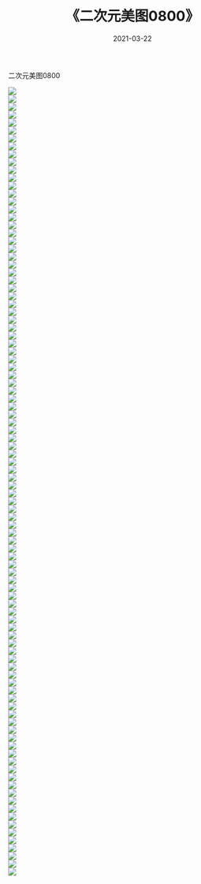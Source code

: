 ﻿---
layout: post
title:  《二次元美图0800》
date:   2021-03-22
img: http://imgx.orgx.ga/二次元/2021/二次元美图0800/000.jpg
categories: [美女, 清纯, 唯美]
---

二次元美图0800

 ![](http://imgx.orgx.ga/二次元/2021/二次元美图0800/001.png) <br>![](http://imgx.orgx.ga/二次元/2021/二次元美图0800/002.png) <br>![](http://imgx.orgx.ga/二次元/2021/二次元美图0800/003.png) <br>![](http://imgx.orgx.ga/二次元/2021/二次元美图0800/004.png) <br>![](http://imgx.orgx.ga/二次元/2021/二次元美图0800/005.png) <br>![](http://imgx.orgx.ga/二次元/2021/二次元美图0800/006.png) <br>![](http://imgx.orgx.ga/二次元/2021/二次元美图0800/007.png) <br>![](http://imgx.orgx.ga/二次元/2021/二次元美图0800/008.png) <br>![](http://imgx.orgx.ga/二次元/2021/二次元美图0800/009.png) <br>![](http://imgx.orgx.ga/二次元/2021/二次元美图0800/010.png) <br>![](http://imgx.orgx.ga/二次元/2021/二次元美图0800/011.png) <br>![](http://imgx.orgx.ga/二次元/2021/二次元美图0800/012.png) <br>![](http://imgx.orgx.ga/二次元/2021/二次元美图0800/013.png) <br>![](http://imgx.orgx.ga/二次元/2021/二次元美图0800/014.png) <br>![](http://imgx.orgx.ga/二次元/2021/二次元美图0800/015.png) <br>![](http://imgx.orgx.ga/二次元/2021/二次元美图0800/016.png) <br>![](http://imgx.orgx.ga/二次元/2021/二次元美图0800/017.png) <br>![](http://imgx.orgx.ga/二次元/2021/二次元美图0800/018.png) <br>![](http://imgx.orgx.ga/二次元/2021/二次元美图0800/019.png) <br>![](http://imgx.orgx.ga/二次元/2021/二次元美图0800/020.png) <br>![](http://imgx.orgx.ga/二次元/2021/二次元美图0800/021.png) <br>![](http://imgx.orgx.ga/二次元/2021/二次元美图0800/022.png) <br>![](http://imgx.orgx.ga/二次元/2021/二次元美图0800/023.png) <br>![](http://imgx.orgx.ga/二次元/2021/二次元美图0800/024.png) <br>![](http://imgx.orgx.ga/二次元/2021/二次元美图0800/025.png) <br>![](http://imgx.orgx.ga/二次元/2021/二次元美图0800/026.png) <br>![](http://imgx.orgx.ga/二次元/2021/二次元美图0800/027.png) <br>![](http://imgx.orgx.ga/二次元/2021/二次元美图0800/028.png) <br>![](http://imgx.orgx.ga/二次元/2021/二次元美图0800/029.png) <br>![](http://imgx.orgx.ga/二次元/2021/二次元美图0800/030.png) <br>![](http://imgx.orgx.ga/二次元/2021/二次元美图0800/031.png) <br>![](http://imgx.orgx.ga/二次元/2021/二次元美图0800/032.png) <br>![](http://imgx.orgx.ga/二次元/2021/二次元美图0800/033.png) <br>![](http://imgx.orgx.ga/二次元/2021/二次元美图0800/034.png) <br>![](http://imgx.orgx.ga/二次元/2021/二次元美图0800/035.png) <br>![](http://imgx.orgx.ga/二次元/2021/二次元美图0800/036.png) <br>![](http://imgx.orgx.ga/二次元/2021/二次元美图0800/037.png) <br>![](http://imgx.orgx.ga/二次元/2021/二次元美图0800/038.png) <br>![](http://imgx.orgx.ga/二次元/2021/二次元美图0800/039.png) <br>![](http://imgx.orgx.ga/二次元/2021/二次元美图0800/040.png) <br>![](http://imgx.orgx.ga/二次元/2021/二次元美图0800/041.png) <br>![](http://imgx.orgx.ga/二次元/2021/二次元美图0800/042.png) <br>![](http://imgx.orgx.ga/二次元/2021/二次元美图0800/043.png) <br>![](http://imgx.orgx.ga/二次元/2021/二次元美图0800/044.png) <br>![](http://imgx.orgx.ga/二次元/2021/二次元美图0800/045.png) <br>![](http://imgx.orgx.ga/二次元/2021/二次元美图0800/046.png) <br>![](http://imgx.orgx.ga/二次元/2021/二次元美图0800/047.png) <br>![](http://imgx.orgx.ga/二次元/2021/二次元美图0800/048.png) <br>![](http://imgx.orgx.ga/二次元/2021/二次元美图0800/049.png) <br>![](http://imgx.orgx.ga/二次元/2021/二次元美图0800/050.png) <br>![](http://imgx.orgx.ga/二次元/2021/二次元美图0800/051.png) <br>![](http://imgx.orgx.ga/二次元/2021/二次元美图0800/052.png) <br>![](http://imgx.orgx.ga/二次元/2021/二次元美图0800/053.png) <br>![](http://imgx.orgx.ga/二次元/2021/二次元美图0800/054.png) <br>![](http://imgx.orgx.ga/二次元/2021/二次元美图0800/055.png) <br>![](http://imgx.orgx.ga/二次元/2021/二次元美图0800/056.png) <br>![](http://imgx.orgx.ga/二次元/2021/二次元美图0800/057.png) <br>![](http://imgx.orgx.ga/二次元/2021/二次元美图0800/058.png) <br>![](http://imgx.orgx.ga/二次元/2021/二次元美图0800/059.png) <br>![](http://imgx.orgx.ga/二次元/2021/二次元美图0800/060.png) <br>![](http://imgx.orgx.ga/二次元/2021/二次元美图0800/061.png) <br>![](http://imgx.orgx.ga/二次元/2021/二次元美图0800/062.png) <br>![](http://imgx.orgx.ga/二次元/2021/二次元美图0800/063.png) <br>![](http://imgx.orgx.ga/二次元/2021/二次元美图0800/064.png) <br>![](http://imgx.orgx.ga/二次元/2021/二次元美图0800/065.png) <br>![](http://imgx.orgx.ga/二次元/2021/二次元美图0800/066.png) <br>![](http://imgx.orgx.ga/二次元/2021/二次元美图0800/067.png) <br>![](http://imgx.orgx.ga/二次元/2021/二次元美图0800/068.png) <br>![](http://imgx.orgx.ga/二次元/2021/二次元美图0800/069.png) <br>![](http://imgx.orgx.ga/二次元/2021/二次元美图0800/070.png) <br>![](http://imgx.orgx.ga/二次元/2021/二次元美图0800/071.png) <br>![](http://imgx.orgx.ga/二次元/2021/二次元美图0800/072.png) <br>![](http://imgx.orgx.ga/二次元/2021/二次元美图0800/073.png) <br>![](http://imgx.orgx.ga/二次元/2021/二次元美图0800/074.png) <br>![](http://imgx.orgx.ga/二次元/2021/二次元美图0800/075.png) <br>![](http://imgx.orgx.ga/二次元/2021/二次元美图0800/076.png) <br>![](http://imgx.orgx.ga/二次元/2021/二次元美图0800/077.png) <br>![](http://imgx.orgx.ga/二次元/2021/二次元美图0800/078.png) <br>![](http://imgx.orgx.ga/二次元/2021/二次元美图0800/079.png) <br>![](http://imgx.orgx.ga/二次元/2021/二次元美图0800/080.png) <br>![](http://imgx.orgx.ga/二次元/2021/二次元美图0800/081.png) <br>![](http://imgx.orgx.ga/二次元/2021/二次元美图0800/082.png) <br>![](http://imgx.orgx.ga/二次元/2021/二次元美图0800/083.png) <br>![](http://imgx.orgx.ga/二次元/2021/二次元美图0800/084.png) <br>![](http://imgx.orgx.ga/二次元/2021/二次元美图0800/085.png) <br>![](http://imgx.orgx.ga/二次元/2021/二次元美图0800/086.png) <br>![](http://imgx.orgx.ga/二次元/2021/二次元美图0800/087.png) <br>![](http://imgx.orgx.ga/二次元/2021/二次元美图0800/088.png) <br>![](http://imgx.orgx.ga/二次元/2021/二次元美图0800/089.png) <br>![](http://imgx.orgx.ga/二次元/2021/二次元美图0800/090.png) <br>![](http://imgx.orgx.ga/二次元/2021/二次元美图0800/091.png) <br>![](http://imgx.orgx.ga/二次元/2021/二次元美图0800/092.png) <br>![](http://imgx.orgx.ga/二次元/2021/二次元美图0800/093.png) <br>![](http://imgx.orgx.ga/二次元/2021/二次元美图0800/094.png) <br>![](http://imgx.orgx.ga/二次元/2021/二次元美图0800/095.png) <br>![](http://imgx.orgx.ga/二次元/2021/二次元美图0800/096.png) <br>![](http://imgx.orgx.ga/二次元/2021/二次元美图0800/097.png) <br>![](http://imgx.orgx.ga/二次元/2021/二次元美图0800/098.png) <br>![](http://imgx.orgx.ga/二次元/2021/二次元美图0800/099.png) <br>![](http://imgx.orgx.ga/二次元/2021/二次元美图0800/100.png) <br>